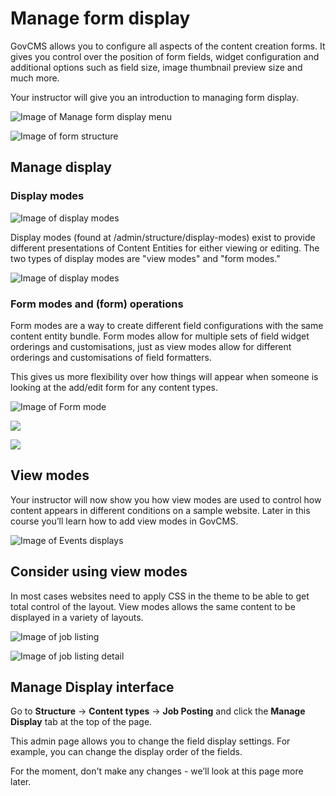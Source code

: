 # Manage form display

GovCMS allows you to configure all aspects of the content creation forms. It gives you control over the position of form fields, widget configuration and additional options such as field size, image thumbnail preview size and much more.

Your instructor will give you an introduction to managing form display.

![Image of Manage form display menu](../.gitbook/assets/42%20%281%29.png)

![Image of form structure](../.gitbook/assets/43.png)

## Manage display

### Display modes

![Image of display modes](../.gitbook/assets/44%20%281%29.png)

Display modes \(found at /admin/structure/display-modes\) exist to provide different presentations of Content Entities for either viewing or editing. The two types of display modes are "view modes" and "form modes."

![Image of display modes](../.gitbook/assets/45%20%281%29.png)

### Form modes and \(form\) operations

Form modes are a way to create different field configurations with the same content entity bundle. Form modes allow for multiple sets of field widget orderings and customisations, just as view modes allow for different orderings and customisations of field formatters.

This gives us more flexibility over how things will appear when someone is looking at the add/edit form for any content types.

![Image of Form mode](../.gitbook/assets/46%20%282%29.png)

![](../.gitbook/assets/47%20%282%29.png)

![](../.gitbook/assets/48%20%281%29.png)

## View modes

Your instructor will now show you how view modes are used to control how content appears in different conditions on a sample website. Later in this course you’ll learn how to add view modes in GovCMS.

![Image of Events displays](../.gitbook/assets/49.jpeg)

## Consider using view modes

In most cases websites need to apply CSS in the theme to be able to get total control of the layout. View modes allows the same content to be displayed in a variety of layouts.

![Image of job listing](../.gitbook/assets/50%20%281%29.png)

![Image of job listing detail](../.gitbook/assets/51%20%281%29.png)

## Manage Display interface

Go to **Structure** → **Content types** → **Job Posting** and click the **Manage Display** tab at the top of the page.

This admin page allows you to change the field display settings. For example, you can change the display order of the fields.

For the moment, don't make any changes - we’ll look at this page more later.

